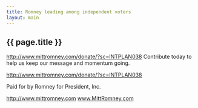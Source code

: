 ```yaml
---
title: Romney leading among independent voters
layout: main
---
```


## {{ page.title }}

http://www.mittromney.com/donate/?sc=INTPLAN038 
Contribute today to help us keep our message and momentum going. 

http://www.mittromney.com/donate/?sc=INTPLAN038 

Paid for by Romney for President, Inc.

http://www.mittromney.com 
www.MittRomney.com 
